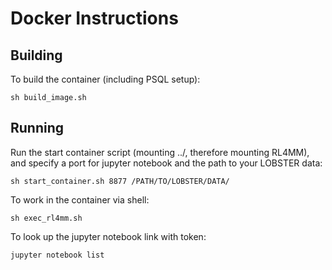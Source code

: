 # Docker Instructions

## Building

To build the container (including PSQL setup):

```
sh build_image.sh
```

## Running

Run the start container script (mounting ../, therefore mounting RL4MM), and specify a port for jupyter notebook and the path to your LOBSTER data:

```
sh start_container.sh 8877 /PATH/TO/LOBSTER/DATA/
```

To work in the container via shell:

```
sh exec_rl4mm.sh
```

To look up the jupyter notebook link with token:

```
jupyter notebook list
```
